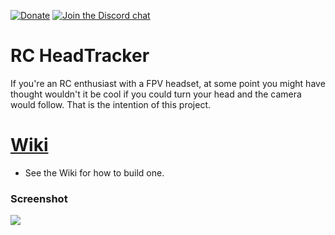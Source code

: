 [![Donate](https://img.shields.io/badge/Donate-PayPal-green.svg)](https://www.paypal.com/donate?hosted_button_id=NMU3B9Z82JB3A)
[![Join the Discord chat](https://img.shields.io/discord/827622724565467196?style=flat-square)](https://discord.gg/ux5hEaNSPQ)

# RC HeadTracker
If you're an RC enthusiast with a FPV headset, at some point you might have thought wouldn't it be cool if you could turn your head and the camera would follow. That is the intention of this project.

# [Wiki](https://github.com/dlktdr/HeadTracker/wiki/Nano33BLE-Build-Instructions)
* See the Wiki for how to build one.

### Screenshot
<img src="https://raw.githubusercontent.com/wiki/dlktdr/HeadTracker/media/gui/ScreenCapture1016.png">